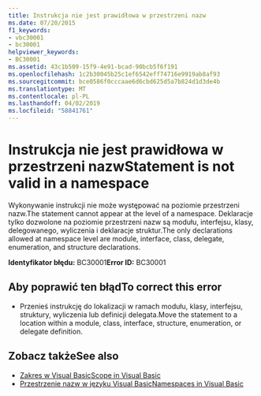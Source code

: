 ```yaml
---
title: Instrukcja nie jest prawidłowa w przestrzeni nazw
ms.date: 07/20/2015
f1_keywords:
- vbc30001
- bc30001
helpviewer_keywords:
- BC30001
ms.assetid: 43c1b509-15f9-4e91-bcad-90bcb5f6f191
ms.openlocfilehash: 1c2b30045b25c1ef6542eff74716e9919ab8af93
ms.sourcegitcommit: bce0586f0cccaae6d6cbd625d5a7b824d1d3de4b
ms.translationtype: MT
ms.contentlocale: pl-PL
ms.lasthandoff: 04/02/2019
ms.locfileid: "58841761"
---
```

# <a name="statement-is-not-valid-in-a-namespace"></a><span data-ttu-id="e4f27-102">Instrukcja nie jest prawidłowa w przestrzeni nazw</span><span class="sxs-lookup"><span data-stu-id="e4f27-102">Statement is not valid in a namespace</span></span>
<span data-ttu-id="e4f27-103">Wykonywanie instrukcji nie może występować na poziomie przestrzeni nazw.</span><span class="sxs-lookup"><span data-stu-id="e4f27-103">The statement cannot appear at the level of a namespace.</span></span> <span data-ttu-id="e4f27-104">Deklaracje tylko dozwolone na poziomie przestrzeni nazw są modułu, interfejsu, klasy, delegowanego, wyliczenia i deklaracje struktur.</span><span class="sxs-lookup"><span data-stu-id="e4f27-104">The only declarations allowed at namespace level are module, interface, class, delegate, enumeration, and structure declarations.</span></span>  
  
 <span data-ttu-id="e4f27-105">**Identyfikator błędu:** BC30001</span><span class="sxs-lookup"><span data-stu-id="e4f27-105">**Error ID:** BC30001</span></span>  
  
## <a name="to-correct-this-error"></a><span data-ttu-id="e4f27-106">Aby poprawić ten błąd</span><span class="sxs-lookup"><span data-stu-id="e4f27-106">To correct this error</span></span>  
  
-   <span data-ttu-id="e4f27-107">Przenieś instrukcję do lokalizacji w ramach modułu, klasy, interfejsu, struktury, wyliczenia lub definicji delegata.</span><span class="sxs-lookup"><span data-stu-id="e4f27-107">Move the statement to a location within a module, class, interface, structure, enumeration, or delegate definition.</span></span>  
  
## <a name="see-also"></a><span data-ttu-id="e4f27-108">Zobacz także</span><span class="sxs-lookup"><span data-stu-id="e4f27-108">See also</span></span>

- [<span data-ttu-id="e4f27-109">Zakres w Visual Basic</span><span class="sxs-lookup"><span data-stu-id="e4f27-109">Scope in Visual Basic</span></span>](../../../visual-basic/programming-guide/language-features/declared-elements/scope.md)
- [<span data-ttu-id="e4f27-110">Przestrzenie nazw w języku Visual Basic</span><span class="sxs-lookup"><span data-stu-id="e4f27-110">Namespaces in Visual Basic</span></span>](../../../visual-basic/programming-guide/program-structure/namespaces.md)
